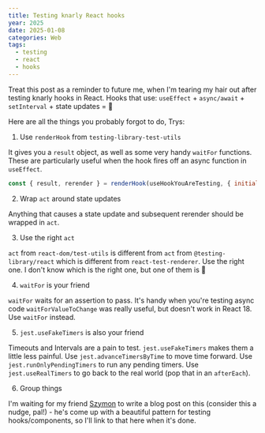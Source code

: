 ```yaml
---
title: Testing knarly React hooks
year: 2025
date: 2025-01-08
categories: Web
tags:
  - testing
  - react
  - hooks
---
```


Treat this post as a reminder to future me, when I'm tearing my hair out after testing knarly hooks in React. Hooks that use: `useEffect` + `async/await` + `setInterval` + state updates = 🤯

Here are all the things you probably forgot to do, Trys:

1. Use `renderHook` from `testing-library-test-utils`

It gives you a `result` object, as well as some very handy `waitFor` functions. These are particularly useful when the hook fires off an async function in `useEffect`.

```js
const { result, rerender } = renderHook(useHookYouAreTesting, { initialProps: { ...props } });
```

2. Wrap `act` around state updates

Anything that causes a state update and subsequent rerender should be wrapped in `act`.

3. Use the right `act`

`act` from `react-dom/test-utils` is different from `act` from `@testing-library/react` which is different from `react-test-renderer`. Use the right one. I don't know which is the right one, but one of them is 🤷

4. `waitFor` is your friend

`waitFor` waits for an assertion to pass. It's handy when you're testing async code `waitForValueToChange` was really useful, but doesn't work in React 18. Use `waitFor` instead.

5. `jest.useFakeTimers` is also your friend

Timeouts and Intervals are a pain to test. `jest.useFakeTimers` makes them a little less painful. Use `jest.advanceTimersByTime` to move time forward. Use `jest.runOnlyPendingTimers` to run any pending timers. Use `jest.useRealTimers` to go back to the real world (pop that in an `afterEach`).

6. Group things

I'm waiting for my friend [Szymon](https://szympajka.com/) to write a blog post on this (consider this a nudge, pal!) - he's come up with a beautiful pattern for testing hooks/components, so I'll link to that here when it's done.